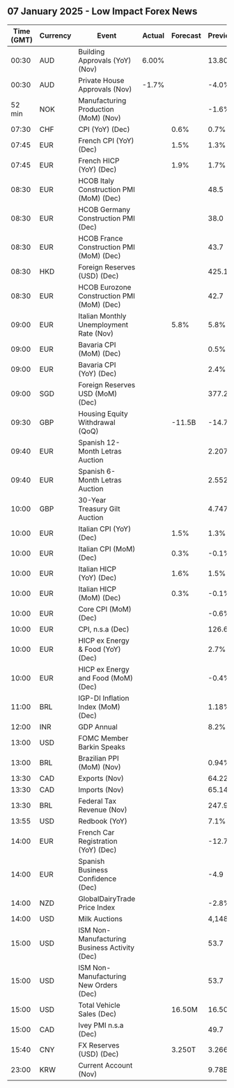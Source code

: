## 07 January 2025 - Low Impact Forex News

| Time (GMT) | Currency | Event | Actual | Forecast | Previous |
|------|----------|-------|--------|----------|----------|
| 00:30 | AUD | Building Approvals (YoY) (Nov) | 6.00% |  | 13.80% |
| 00:30 | AUD | Private House Approvals (Nov) | -1.7% |  | -4.0% |
| 52 min | NOK | Manufacturing Production (MoM) (Nov) |  |  | -1.6% |
| 07:30 | CHF | CPI (YoY) (Dec) |  | 0.6% | 0.7% |
| 07:45 | EUR | French CPI (YoY) (Dec) |  | 1.5% | 1.3% |
| 07:45 | EUR | French HICP (YoY) (Dec) |  | 1.9% | 1.7% |
| 08:30 | EUR | HCOB Italy Construction PMI (MoM) (Dec) |  |  | 48.5 |
| 08:30 | EUR | HCOB Germany Construction PMI (Dec) |  |  | 38.0 |
| 08:30 | EUR | HCOB France Construction PMI (MoM) (Dec) |  |  | 43.7 |
| 08:30 | HKD | Foreign Reserves (USD) (Dec) |  |  | 425.10B |
| 08:30 | EUR | HCOB Eurozone Construction PMI (MoM) (Dec) |  |  | 42.7 |
| 09:00 | EUR | Italian Monthly Unemployment Rate (Nov) |  | 5.8% | 5.8% |
| 09:00 | EUR | Bavaria CPI (MoM) (Dec) |  |  | 0.5% |
| 09:00 | EUR | Bavaria CPI (YoY) (Dec) |  |  | 2.4% |
| 09:00 | SGD | Foreign Reserves USD (MoM) (Dec) |  |  | 377.2B |
| 09:30 | GBP | Housing Equity Withdrawal (QoQ) |  | -11.5B | -14.7B |
| 09:40 | EUR | Spanish 12-Month Letras Auction |  |  | 2.207% |
| 09:40 | EUR | Spanish 6-Month Letras Auction |  |  | 2.552% |
| 10:00 | GBP | 30-Year Treasury Gilt Auction |  |  | 4.747% |
| 10:00 | EUR | Italian CPI (YoY) (Dec) |  | 1.5% | 1.3% |
| 10:00 | EUR | Italian CPI (MoM) (Dec) |  | 0.3% | -0.1% |
| 10:00 | EUR | Italian HICP (YoY) (Dec) |  | 1.6% | 1.5% |
| 10:00 | EUR | Italian HICP (MoM) (Dec) |  | 0.3% | -0.1% |
| 10:00 | EUR | Core CPI (MoM) (Dec) |  |  | -0.6% |
| 10:00 | EUR | CPI, n.s.a (Dec) |  |  | 126.62 |
| 10:00 | EUR | HICP ex Energy & Food (YoY) (Dec) |  |  | 2.7% |
| 10:00 | EUR | HICP ex Energy and Food (MoM) (Dec) |  |  | -0.4% |
| 11:00 | BRL | IGP-DI Inflation Index (MoM) (Dec) |  |  | 1.18% |
| 12:00 | INR | GDP Annual |  |  | 8.2% |
| 13:00 | USD | FOMC Member Barkin Speaks |  |  |  |
| 13:00 | BRL | Brazilian PPI (MoM) (Nov) |  |  | 0.94% |
| 13:30 | CAD | Exports (Nov) |  |  | 64.22B |
| 13:30 | CAD | Imports (Nov) |  |  | 65.14B |
| 13:30 | BRL | Federal Tax Revenue (Nov) |  |  | 247.92B |
| 13:55 | USD | Redbook (YoY) |  |  | 7.1% |
| 14:00 | EUR | French Car Registration (YoY) (Dec) |  |  | -12.7% |
| 14:00 | EUR | Spanish Business Confidence (Dec) |  |  | -4.9 |
| 14:00 | NZD | GlobalDairyTrade Price Index |  |  | -2.8% |
| 14:00 | USD | Milk Auctions |  |  | 4,148.0 |
| 15:00 | USD | ISM Non-Manufacturing Business Activity (Dec) |  |  | 53.7 |
| 15:00 | USD | ISM Non-Manufacturing New Orders (Dec) |  |  | 53.7 |
| 15:00 | USD | Total Vehicle Sales (Dec) |  | 16.50M | 16.50M |
| 15:00 | CAD | Ivey PMI n.s.a (Dec) |  |  | 49.7 |
| 15:40 | CNY | FX Reserves (USD) (Dec) |  | 3.250T | 3.266T |
| 23:00 | KRW | Current Account (Nov) |  |  | 9.78B |
